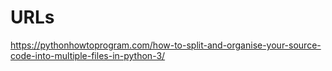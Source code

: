 # URLs
https://pythonhowtoprogram.com/how-to-split-and-organise-your-source-code-into-multiple-files-in-python-3/
